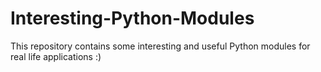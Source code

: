 # Interesting-Python-Modules
This repository contains some interesting and useful Python modules for real life applications :)
